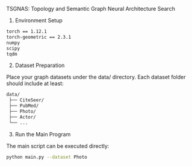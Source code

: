 TSGNAS: Topology and Semantic Graph Neural Architecture Search

1. Environment Setup
```bash
torch == 1.12.1
torch-geometric == 2.3.1
numpy
scipy
tqdm
```
2. Dataset Preparation

Place your graph datasets under the data/ directory.
Each dataset folder should include at least:
```bash
data/
 ├── CiteSeer/
 ├── PubMed/
 ├── Photo/
 ├── Actor/
 └── ...
```
3. Run the Main Program

The main script can be executed directly:
```bash
python main.py --dataset Photo
```

